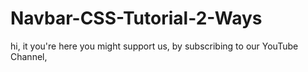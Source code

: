 # Navbar-CSS-Tutorial-2-Ways
hi, it you're here you might support us, by subscribing to our YouTube Channel, 
